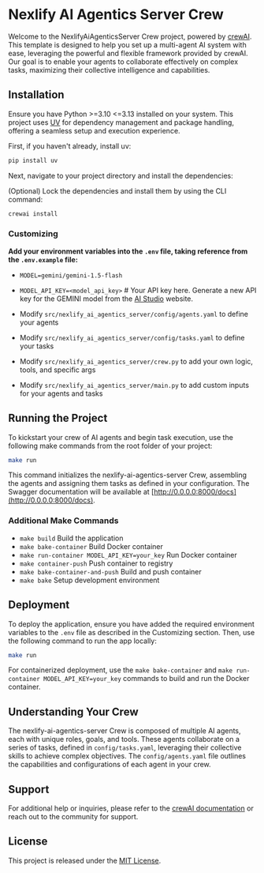 # Nexlify AI Agentics Server Crew

Welcome to the NexlifyAiAgenticsServer Crew project, powered by [crewAI](https://crewai.com). This template is designed to help you set up a multi-agent AI system with ease, leveraging the powerful and flexible framework provided by crewAI. Our goal is to enable your agents to collaborate effectively on complex tasks, maximizing their collective intelligence and capabilities.

## Installation

Ensure you have Python >=3.10 <=3.13 installed on your system. This project uses [UV](https://docs.astral.sh/uv/) for dependency management and package handling, offering a seamless setup and execution experience.

First, if you haven't already, install uv:

```bash
pip install uv
```

Next, navigate to your project directory and install the dependencies:

(Optional) Lock the dependencies and install them by using the CLI command:
```bash
crewai install
```

### Customizing

**Add your environment variables into the `.env` file, taking reference from the `.env.example` file:**

- `MODEL=gemini/gemini-1.5-flash`
- `MODEL_API_KEY=<model_api_key>` # Your API key here. Generate a new API key for the GEMINI model from the [AI Studio](https://aistudio.google.com/app/apikey) website.

- Modify `src/nexlify_ai_agentics_server/config/agents.yaml` to define your agents
- Modify `src/nexlify_ai_agentics_server/config/tasks.yaml` to define your tasks
- Modify `src/nexlify_ai_agentics_server/crew.py` to add your own logic, tools, and specific args
- Modify `src/nexlify_ai_agentics_server/main.py` to add custom inputs for your agents and tasks

## Running the Project

To kickstart your crew of AI agents and begin task execution, use the following make commands from the root folder of your project:

```bash
make run
```

This command initializes the nexlify-ai-agentics-server Crew, assembling the agents and assigning them tasks as defined in your configuration. The Swagger documentation will be available at [http://0.0.0.0:8000/docs](http://0.0.0.0:8000/docs).

### Additional Make Commands

- `make build`                          Build the application
- `make bake-container`                 Build Docker container
- `make run-container MODEL_API_KEY=your_key`  Run Docker container
- `make container-push`                 Push container to registry
- `make bake-container-and-push`        Build and push container
- `make bake`                           Setup development environment

## Deployment

To deploy the application, ensure you have added the required environment variables to the `.env` file as described in the Customizing section. Then, use the following command to run the app locally:

```bash
make run
```

For containerized deployment, use the `make bake-container` and `make run-container MODEL_API_KEY=your_key` commands to build and run the Docker container.

## Understanding Your Crew

The nexlify-ai-agentics-server Crew is composed of multiple AI agents, each with unique roles, goals, and tools. These agents collaborate on a series of tasks, defined in `config/tasks.yaml`, leveraging their collective skills to achieve complex objectives. The `config/agents.yaml` file outlines the capabilities and configurations of each agent in your crew.

## Support

For additional help or inquiries, please refer to the [crewAI documentation](https://crewai.com) or reach out to the community for support.

## License

This project is released under the [MIT License](../LICENSE).